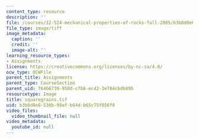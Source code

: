```yaml
---
content_type: resource
description: ''
file: /courses/12-524-mechanical-properties-of-rocks-fall-2005/b3b8d0e6536b98afb64db65c75f056f0_squaregrains.tif
file_type: image/tiff
image_metadata:
  caption: ''
  credit: ''
  image-alt: ''
learning_resource_types:
- Assignments
license: https://creativecommons.org/licenses/by-nc-sa/4.0/
ocw_type: OCWFile
parent_title: Assignments
parent_type: CourseSection
parent_uid: f6466739-950d-cfb8-ec42-3e784cbdb89b
resourcetype: Image
title: squaregrains.tif
uid: b3b8d0e6-536b-98af-b64d-b65c75f056f0
video_files:
  video_thumbnail_file: null
video_metadata:
  youtube_id: null
---
```

